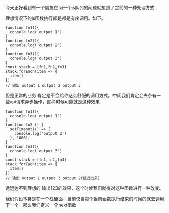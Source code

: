 今天正好看到有一个朋友在问一个js队列的问题就想到了之前的一种处理方式.

理想情况下的js函数执行都是都是有序调用。如下。

```
function fn1(){ 
  console.log('output 1')
}
function fn2(){ 
  console.log('output 2')
}
function fn3(){ 
  console.log('output 3')
}
const stack = [fn1,fn2,fn3]
stack.forEach(item => { 
  item()
})
// 输出 output 1 output 2 output 3
```

但是正常的业务 肯定是不会给你这么舒服的调用方式。中间我们肯定会夹杂有一些api请求异步操作，这种时候可能就是这种效果

```
function fn1(){ 
  console.log('output 1')
}
function fn2 () { 
  setTimeout(() => {
    console.log('output 2')
  }, 1000);
}
function fn3(){ 
  console.log('output 3')
}
const stack = [fn1,fn2,fn3]
stack.forEach(item => { 
  item()
})
// 输出 output 1 output 3 output 2(延迟出来)

```
远远达不到理想的 输出123的效果，这个时候我们就得对这种函数进行一种改变。

我们假设本身是在一个栈里面，当前仅当每个当前函数执行结束的时候的就去调用下一个。那么我们定义一个next函数



